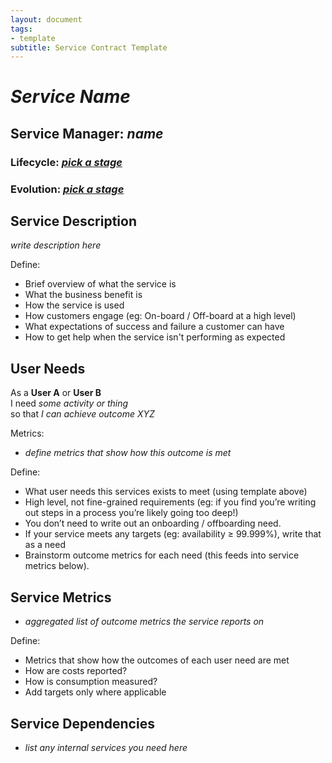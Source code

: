 ```yaml
---
layout: document
tags:
- template
subtitle: Service Contract Template
---
```

# _Service Name_

## Service Manager: _name_
### Lifecycle: _[pick a stage](/lifecycle)_
### Evolution: _[pick a stage](/evolution)_

## Service Description
_write description here_

Define:
 - Brief overview of what the service is
 - What the business benefit is
 - How the service is used
 - How customers engage (eg: On-board / Off-board at a high level)
 - What expectations of success and failure a customer can have
 - How to get help when the service isn't performing as expected

## User Needs
As a __User A__ or __User B__  
I need _some activity or thing_  
so that _I can achieve outcome XYZ_

Metrics:
 - _define metrics that show how this outcome is met_

Define:
 - What user needs this services exists to meet (using template above)
 - High level, not fine-grained requirements (eg: if you find you’re writing out steps in a process you’re likely going too deep!)
 - You don’t need to write out an onboarding / offboarding need.
 - If your service meets any targets (eg: availability ≥ 99.999%), write that as a need
 - Brainstorm outcome metrics for each need (this feeds into service metrics below).

## Service Metrics
 - _aggregated list of outcome metrics the service reports on_

Define:
 - Metrics that show how the outcomes of each user need are met
 - How are costs reported?
 - How is consumption measured?
 - Add targets only where applicable

## Service Dependencies
 - _list any internal services you need here_
